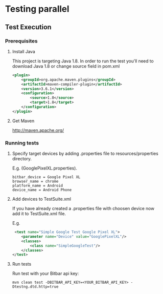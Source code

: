# Testing parallel

## Test Execution

### Prerequisites  

1. Install Java

    This project is targeting Java 1.8. In order to run the test you'll need to download Java 1.8 or change source field in pom.xml

    ```xml
    <plugin>
        <groupId>org.apache.maven.plugins</groupId>
        <artifactId>maven-compiler-plugin</artifactId>
        <version>3.6.1</version>
        <configuration>
            <source>1.8</source>
            <target>1.8</target>
        </configuration>
    </plugin>
    ```

2. Get Maven

    http://maven.apache.org/

### Running tests

1. Specify target devices by adding .properties file to resources/properties directory.

    E.g. (GooglePixelXL.properties).
    ```properties
    bitbar_device = Google Pixel XL
    browser_name = chrome
    platform_name = Android
    device_name = Android Phone
    ```
2. Add devices to TestSuite.xml

    If you have already created a .properties file with choosen device now add it to TestSuite.xml file.

    E.g.
    ```xml
     <test name="Simple Google Test Google Pixel XL">
        <parameter name="Device" value="GooglePixelXL"/>
        <classes>
            <class name="SimpleGoogleTest"/>
        </classes>
    </test>
    ```
3. Run tests

    Run test with your Bitbar api key:
    ```
    mvn clean test -DBITBAR_API_KEY=<YOUR_BITBAR_API_KEY> -Dtestng.dtd.http=true
    ```